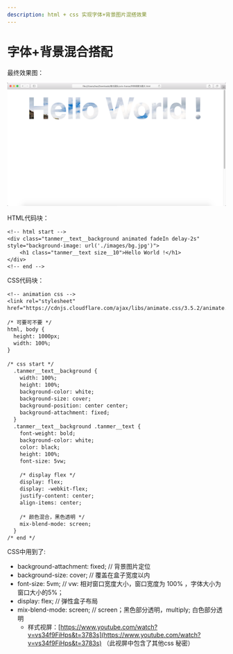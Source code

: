 ```yaml
---
description: html + css 实现字体+背景图片混搭效果
---
```


# 字体+背景混合搭配

最终效果图：

![](../../.gitbook/assets/image%20%282%29.png)

HTML代码块：

```text
<!-- html start -->
<div class="tanmer__text__background animated fadeIn delay-2s" style="background-image: url('./images/bg.jpg')">
    <h1 class="tanmer__text size__10">Hello World !</h1>
</div>
<!-- end -->
```

CSS代码块：

```text
<!-- animation css -->
<link rel="stylesheet" href="https://cdnjs.cloudflare.com/ajax/libs/animate.css/3.5.2/animate.min.css">

/* 可要可不要 */
html, body {
  height: 1000px;
  width: 100%;
} 
 
/* css start */
  .tanmer__text__background {
    width: 100%;
    height: 100%;
    background-color: white;
    background-size: cover;
    background-position: center center;
    background-attachment: fixed;
  }
  .tanmer__text__background .tanmer__text {
    font-weight: bold;
    background-color: white;
    color: black;
    height: 100%;
    font-size: 5vw;
    
    /* display flex */
    display: flex;
    display: -webkit-flex;
    justify-content: center;
    align-items: center;
    
    /* 颜色混合，黑色透明 */
    mix-blend-mode: screen;
  }
/* end */
```



CSS中用到了:

* background-attachment: fixed;  // 背景图片定位
* background-size: cover; // 覆盖在盒子宽度以内
* font-size: 5vm; // vw: 相对窗口宽度大小，窗口宽度为 100% ，字体大小为窗口大小的5%；
* display: flex; // 弹性盒子布局
* mix-blend-mode: screen; // screen；黑色部分透明，multiply; 白色部分透明
  * 样式视屏：[https://www.youtube.com/watch?v=vs34f9FiHps&t=3783s](https://www.youtube.com/watch?v=vs34f9FiHps&t=3783s) （此视屏中包含了其他css 秘密）



